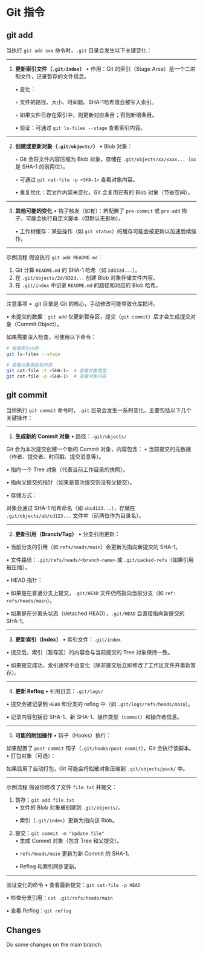 # Git 指令


## git add
当执行 `git add xxx` 命令时，`.git` 目录会发生以下关键变化：

---

1. **更新索引文件（`.git/index`）**
   • 作用：Git 的索引（Stage Area）是一个二进制文件，记录暂存的文件信息。

   • 变化：

     ◦ 文件的路径、大小、时间戳、SHA-1哈希值会被写入索引。

     ◦ 如果文件已存在索引中，则更新对应条目；否则新增条目。

   • 验证：可通过 `git ls-files --stage` 查看索引内容。


---

2. **创建或更新对象（`.git/objects/`）**
   • Blob 对象：

     ◦ Git 会将文件内容压缩为 Blob 对象，存储在 `.git/objects/xx/xxxx...`（`xx` 是 SHA-1 的前两位）。

     ◦ 可通过 `git cat-file -p <SHA-1>` 查看对象内容。

   • 重复优化：若文件内容未变化，Git 会复用已有的 Blob 对象（节省空间）。


---

3. **其他可能的变化**
   • 钩子触发（如有）：若配置了 `pre-commit` 或 `pre-add` 钩子，可能会执行自定义脚本（但默认无影响）。

   • 工作树缓存：某些操作（如 `git status`）的缓存可能会被更新以加速后续操作。


---

示例流程
假设执行 `git add README.md`：
1. Git 计算 `README.md` 的 SHA-1 哈希（如 `2d832d...`）。
2. 在 `.git/objects/2d/832d...` 创建 Blob 对象存储文件内容。
3. 在 `.git/index` 中记录 `README.md` 的路径和对应的 Blob 哈希。

---

注意事项
• .git 目录是 Git 的核心，手动修改可能导致仓库损坏。

• 未提交的数据：`git add` 仅更新暂存区，提交（`git commit`）后才会生成提交对象（Commit Object）。


如果需要深入检查，可使用以下命令：
```bash
# 查看索引内容
git ls-files --stage

# 查看对象类型和内容
git cat-file -t <SHA-1>  # 查看对象类型
git cat-file -p <SHA-1>  # 查看对象内容
```

## git commit 
当你执行 `git commit` 命令时，`.git` 目录会发生一系列变化，主要包括以下几个关键操作：

---

1. **生成新的 Commit 对象**
• 路径：`.git/objects/`  

  Git 会为本次提交创建一个新的 Commit 对象，内容包含：
  • 当前提交的元数据（作者、提交者、时间戳、提交消息等）。

  • 指向一个 Tree 对象（代表当前工作目录的快照）。

  • 指向父提交的指针（如果是首次提交则没有父提交）。

• 存储方式：  

  对象会通过 SHA-1 哈希命名（如 `abcd123...`），存储在 `.git/objects/ab/cd123...` 文件中（前两位作为目录名）。

---

2. **更新引用（Branch/Tag）**
• 分支引用更新：  

  • 当前分支的引用（如 `refs/heads/main`）会更新为指向新提交的 SHA-1。

  • 文件路径：`.git/refs/heads/<branch-name>` 或 `.git/packed-refs`（如果引用被压缩）。

• HEAD 指针：  

  • 如果是在普通分支上提交，`.git/HEAD` 文件仍然指向当前分支（如 `ref: refs/heads/main`）。

  • 如果是在分离头状态（detached HEAD），`.git/HEAD` 会直接指向新提交的 SHA-1。


---

3. **更新索引（Index）**
• 索引文件：`.git/index`  

  • 提交后，索引（暂存区）的内容会与当前提交的 Tree 对象保持一致。

  • 如果提交成功，索引通常不会变化（除非提交后立即修改了工作区文件并重新暂存）。


---

4. **更新 Reflog**
• 引用日志：`.git/logs/`  

  • 提交会被记录到 `HEAD` 和分支的 reflog 中（如 `.git/logs/refs/heads/main`）。

  • 记录内容包括旧 SHA-1、新 SHA-1、操作类型（`commit`）和操作者信息。


---

5. **可能的附加操作**
• 钩子（Hooks）执行：  

  如果配置了 `post-commit` 钩子（`.git/hooks/post-commit`），Git 会执行该脚本。
• 打包对象（可选）：  

  如果启用了自动打包，Git 可能会将松散对象压缩到 `.git/objects/pack/` 中。

---

示例流程
假设你修改了文件 `file.txt` 并提交：
1. 暂存：`git add file.txt`  
   • 文件的 Blob 对象被创建到 `.git/objects/`。

   • 索引（`.git/index`）更新为指向该 Blob。

2. 提交：`git commit -m "Update file"`  
   • 生成 Commit 对象（包含 Tree 和父提交）。

   • `refs/heads/main` 更新为新 Commit 的 SHA-1。

   • Reflog 和索引同步更新。


---

验证变化的命令
• 查看最新提交：`git cat-file -p HEAD`  

• 检查分支引用：`cat .git/refs/heads/main`  

• 查看 Reflog：`git reflog`  

## Changes

Do some changes on the main branch.